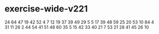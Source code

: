 # exercise-wide-v221
24
64
47
19
42
52
4
7
12
19
37
39
49
29
5
5
17
39
48
59
25
20
53
10
84
4
31
11
26
2
44
54
41
51
48
60
35
5
15
42
33
40
21
7
53
21
28
41
45
26
10
